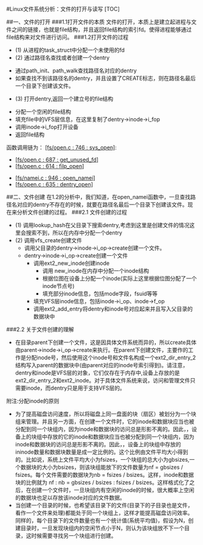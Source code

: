 #Linux文件系统分析：文件的打开与读写
[TOC]

##一、文件的打开
###1.1打开文件的本质
文件的打开，本质上是建立起进程与文件之间的链接，也就是file结构，并且返回file结构的索引fd。使得进程能够通过file结构来对文件进行访问。
###1.2打开文件的过程
+ (1) 从进程的task_struct中分配一个未使用的fd
+ (2) 通过路径名查找或者创建一个dentry
 - 通过path_init、path_walk查找路径名对应的dentry
 - 如果查找不到该路径名的dentry，并且设置了CREATE标志，则在路径名最后一个目录下创建该文件。
+ (3) 打开dentry,返回一个建立号的file结构
 - 分配一个空闲的file结构
 - 填充file中的VFS层信息，在这里复制了dentry->inode->i_fop
 - 调用inode->i_fop打开设备
 - 返回file结构

函数调用链为：
[[fs/open.c : 746 : sys_open]](https://github.com/EmbolismSoil/Linux-2.4.0-/blob/master/fs/open.c):
+ [[fs/open.c : 687 : get_unused_fd]](https://github.com/EmbolismSoil/Linux-2.4.0-/blob/master/fs/open.c)
+ [[fs/open.c : 614 : filp_open]](https://github.com/EmbolismSoil/Linux-2.4.0-/blob/master/fs/open.c)
 - [[fs/namei.c : 946 : open_namei]](https://github.com/EmbolismSoil/Linux-2.4.0-/blob/master/fs/namei.c)
 - [[fs/open.c : 635 : dentry_open]](https://github.com/EmbolismSoil/Linux-2.4.0-)

##二、文件创建
在1.2的分析中，我们知道，在open_namei函数中，一旦查找路径名对应的dentry不存在的时候，就要在路径名最后一个目录下创建该文件。现在来分析文件创建的过程。
###2.1 文件创建的过程
+ (1) 调用lookup_hash在父目录下搜索dentry,考虑到这里是创建文件的情况这里会搜索不到，所以在内存中分配一个dentry
+ (2) 调用vfs_create创建文件
	- 调用父目录的dentry->inode->i_op->create创建一个文件。
	 - dentry->inode->i_op->create创建一个文件
	   - 调用ext2_new_inode创建inode
	     - 调用 new_inode在内存中分配一个inode结构
	     - 根据位图在设备上分配一个inode(实际上这里根据位图分配了一个inode节点号)
	     - 填充部分inode信息，包括mode字段，fsuid等等
	   - 填充VFS层inode信息，包括inode->i_op、inode->f_op
	   - 调用ext2_add_entry将dentry和inode号对应起来并且写入父目录的数据块中

###2.2 关于文件创建的理解
* 在目录parent下创建一个文件，这是因具体文件系统而异的，所以create具体由parent->inode->i_op->create来执行。在parent下创建文件，主要作的工作是分配inode号，然后使用这个inode号和文件名构成一个ext2_dir_entry_2结构写入parent的数据块中(由parent对应的inode号索引得到)。请注意，dentry和inode是VFS层的对象，它们仅存在于内存中,设备上存放的是ext2_dir_entry_2和ext2_inode。对于具体文件系统来说，访问和管理文件只需要inode，而dentry只是用于支持VFS层的。

附注:分配inode的原则
* 为了提高磁盘访问速度，所以将磁盘上同一盘面的块（扇区）被划分为一个块组来管理。并且另一方面，在创建一个文件时，它的inode和数据块应当也被分配到同一个块组内，因为inode和数据块的访问总是形影不离的。因此，，设备上的块组中存放的它的inode和数据块应当也被分配到同一个块组内，因为inode和数据块的访问总是形影不离的。因此，，设备上的块组中存放的ininode数量和数据块数量是成一定比例的。这个比例由文件平均大小得到的。比如说，系统上文件平均大小为fsizes，一个块组的总大小为gbsizes,一个数据块的大小为bsizes，则该块组能放下的文件数量为nf = gbsizes / fsizes。每个文件需要的数据块为nb = fsizes / bsizes。这样，inode和数据块的比例就为 nf : nb = gbsizes / bsizes : fsizes / bsizes。这样格式化了之后，在创建一个文件时，一旦块组内有空闲的inode的时候，很大概率上空闲的数据块也足以存放该inode对应的文件数据。
* 当创建一个目录的时候，也希望该目录下的文件(目录下的子目录也是文件，看作一个文件来处理)都能处于同一个块组上，这样才能提高磁盘访问效率。同样的，每个目录下的文件数量也有一个统计值(系统平均值)，假设为N，创建目录时，一旦发现块组内的空闲节点小于N，则认为该块组放不下一个目录，这时候需要寻找另一个块组进行创建。